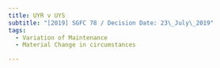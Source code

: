 ```yaml
---
title: UYR v UYS
subtitle: "[2019] SGFC 78 / Decision Date: 23\_July\_2019"
tags:
  - Variation of Maintenance
  - Material Change in circumstances

---
```

